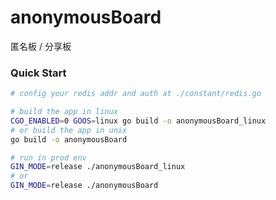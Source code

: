 # anonymousBoard
匿名板 / 分享板


### Quick Start

```bash
# config your redis addr and auth at ./constant/redis.go

# build the app in linux
CGO_ENABLED=0 GOOS=linux go build -o anonymousBoard_linux
# or build the app in unix
go build -o anonymousBoard

# run in prod env
GIN_MODE=release ./anonymousBoard_linux
# or
GIN_MODE=release ./anonymousBoard
```
